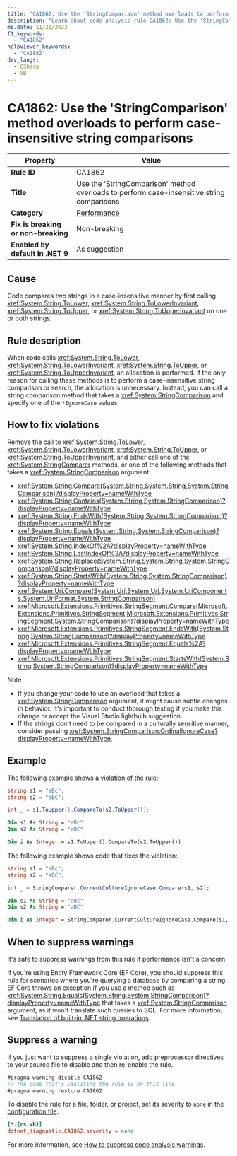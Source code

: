 ```yaml
---
title: "CA1862: Use the 'StringComparison' method overloads to perform case-insensitive string comparisons"
description: "Learn about code analysis rule CA1862: Use the 'StringComparison' method overloads to perform case-insensitive string comparisons"
ms.date: 11/21/2023
f1_keywords:
  - "CA1862"
helpviewer_keywords:
  - "CA1862"
dev_langs:
  - CSharp
  - VB
---
```


# CA1862: Use the 'StringComparison' method overloads to perform case-insensitive string comparisons

| Property                            | Value                                  |
|-------------------------------------|----------------------------------------|
| **Rule ID**                         | CA1862                                 |
| **Title**                           | Use the 'StringComparison' method overloads to perform case-insensitive string comparisons |
| **Category**                        | [Performance](performance-warnings.md) |
| **Fix is breaking or non-breaking** | Non-breaking                           |
| **Enabled by default in .NET 9**    | As suggestion                          |

## Cause

Code compares two strings in a case-insensitive manner by first calling <xref:System.String.ToLower>, <xref:System.String.ToLowerInvariant>, <xref:System.String.ToUpper>, or <xref:System.String.ToUpperInvariant> on one or both strings.

## Rule description

When code calls <xref:System.String.ToLower>, <xref:System.String.ToLowerInvariant>, <xref:System.String.ToUpper>, or <xref:System.String.ToUpperInvariant>, an allocation is performed. If the only reason for calling these methods is to perform a case-insensitive string comparison or search, the allocation is unnecessary. Instead, you can call a string comparison method that takes a <xref:System.StringComparison> and specify one of the `*IgnoreCase` values.

## How to fix violations

Remove the call to <xref:System.String.ToLower>, <xref:System.String.ToLowerInvariant>, <xref:System.String.ToUpper>, or <xref:System.String.ToUpperInvariant>, and either call one of the <xref:System.StringComparer> methods, or one of the following methods that takes a <xref:System.StringComparison> argument:

- <xref:System.String.Compare(System.String,System.String,System.StringComparison)?displayProperty=nameWithType>
- <xref:System.String.Contains(System.String,System.StringComparison)?displayProperty=nameWithType>
- <xref:System.String.EndsWith(System.String,System.StringComparison)?displayProperty=nameWithType>
- <xref:System.String.Equals(System.String,System.StringComparison)?displayProperty=nameWithType>
- <xref:System.String.IndexOf%2A?displayProperty=nameWithType>
- <xref:System.String.LastIndexOf%2A?displayProperty=nameWithType>
- <xref:System.String.Replace(System.String,System.String,System.StringComparison)?displayProperty=nameWithType>
- <xref:System.String.StartsWith(System.String,System.StringComparison)?displayProperty=nameWithType>
- <xref:System.Uri.Compare(System.Uri,System.Uri,System.UriComponents,System.UriFormat,System.StringComparison)>
- <xref:Microsoft.Extensions.Primitives.StringSegment.Compare(Microsoft.Extensions.Primitives.StringSegment,Microsoft.Extensions.Primitives.StringSegment,System.StringComparison)?displayProperty=nameWithType>
- <xref:Microsoft.Extensions.Primitives.StringSegment.EndsWith(System.String,System.StringComparison)?displayProperty=nameWithType>
- <xref:Microsoft.Extensions.Primitives.StringSegment.Equals%2A?displayProperty=nameWithType>
- <xref:Microsoft.Extensions.Primitives.StringSegment.StartsWith(System.String,System.StringComparison)?displayProperty=nameWithType>

> [!NOTE]
>
> - If you change your code to use an overload that takes a <xref:System.StringComparison> argument, it might cause subtle changes in behavior. It's important to conduct thorough testing if you make this change or accept the Visual Studio lightbulb suggestion.
> - If the strings don't need to be compared in a culturally sensitive manner, consider passing <xref:System.StringComparison.OrdinalIgnoreCase?displayProperty=nameWithType>.

## Example

The following example shows a violation of the rule:

```csharp
string s1 = "aBc";
string s2 = "aBC";

int _ = s1.ToUpper().CompareTo(s2.ToUpper());
```

```vb
Dim s1 As String = "aBc"
Dim s2 As String = "aBC"

Dim i As Integer = s1.ToUpper().CompareTo(s2.ToUpper())
```

The following example shows code that fixes the violation:

```csharp
string s1 = "aBc";
string s2 = "aBC";

int _ = StringComparer.CurrentCultureIgnoreCase.Compare(s1, s2);
```

```vb
Dim s1 As String = "aBc"
Dim s2 As String = "aBC"

Dim i As Integer = StringComparer.CurrentCultureIgnoreCase.Compare(s1, s2)
```

## When to suppress warnings

It's safe to suppress warnings from this rule if performance isn't a concern.

If you're using Entity Framework Core (EF Core), you should suppress this rule for scenarios where you're querying a database by comparing a string. EF Core throws an exception if you use a method such as <xref:System.String.Equals(System.String,System.StringComparison)?displayProperty=nameWithType> that takes a <xref:System.StringComparison> argument, as it won't translate such queries to SQL. For more information, see [Translation of built-in .NET string operations](/ef/core/miscellaneous/collations-and-case-sensitivity#translation-of-built-in-net-string-operations).

## Suppress a warning

If you just want to suppress a single violation, add preprocessor directives to your source file to disable and then re-enable the rule.

```csharp
#pragma warning disable CA1862
// The code that's violating the rule is on this line.
#pragma warning restore CA1862
```

To disable the rule for a file, folder, or project, set its severity to `none` in the [configuration file](../configuration-files.md).

```ini
[*.{cs,vb}]
dotnet_diagnostic.CA1862.severity = none
```

For more information, see [How to suppress code analysis warnings](../suppress-warnings.md).
